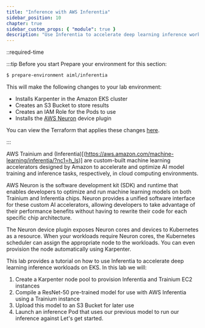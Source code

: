 ```yaml
---
title: "Inference with AWS Inferentia"
sidebar_position: 10
chapter: true
sidebar_custom_props: { "module": true }
description: "Use Inferentia to accelerate deep learning inference workloads on Amazon Elastic Kubernetes Service."
---
```


::required-time

:::tip Before you start
Prepare your environment for this section:

```bash timeout=300 wait=30
$ prepare-environment aiml/inferentia
```

This will make the following changes to your lab environment:

- Installs Karpenter in the Amazon EKS cluster
- Creates an S3 Bucket to store results
- Creates an IAM Role for the Pods to use
- Installs the [AWS Neuron](https://awsdocs-neuron.readthedocs-hosted.com/en/latest/containers/dlc-then-eks-devflow.html) device plugin

You can view the Terraform that applies these changes [here](https://github.com/VAR::MANIFESTS_OWNER/VAR::MANIFESTS_REPOSITORY/tree/VAR::MANIFESTS_REF/manifests/modules/aiml/inferentia/.workshop/terraform).

:::

AWS Trainium and (Inferentia)[(https://aws.amazon.com/machine-learning/inferentia/?nc1=h_ls)] are custom-built machine learning accelerators designed by Amazon to accelerate and optimize AI model training and inference tasks, respectively, in cloud computing environments.

AWS Neuron is the software development kit (SDK) and runtime that enables developers to optimize and run machine learning models on both Trainium and Inferentia chips. Neuron provides a unified software interface for these custom AI accelerators, allowing developers to take advantage of their performance benefits without having to rewrite their code for each specific chip architecture.

The Neuron device plugin exposes Neuron cores and devices to Kubernetes as a resource. When your workloads require Neuron cores, the Kubernetes scheduler can assign the appropriate node to the workloads. You can even provision the node automatically using Karpenter.

This lab provides a tutorial on how to use Inferentia to accelerate deep learning inference workloads on EKS.
In this lab we will:

1. Create a Karpenter node pool to provision Inferentia and Trainium EC2 instances
2. Compile a ResNet-50 pre-trained model for use with AWS Inferentia using a Trainium instance
3. Upload this model to an S3 Bucket for later use
4. Launch an inference Pod that uses our previous model to run our inference against
   Let's get started.
